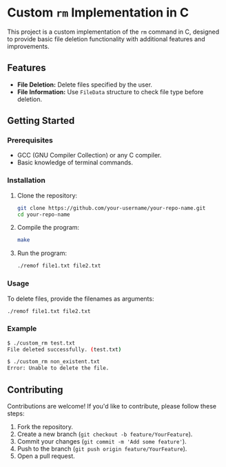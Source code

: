 # Custom `rm` Implementation in C

This project is a custom implementation of the `rm` command in C, designed to provide basic file deletion functionality with additional features and improvements.

## Features

- **File Deletion:** Delete files specified by the user.
- **File Information:** Use `FileData` structure to check file type before deletion.

## Getting Started

### Prerequisites

- GCC (GNU Compiler Collection) or any C compiler.
- Basic knowledge of terminal commands.

### Installation

1. Clone the repository:
   ```bash
   git clone https://github.com/your-username/your-repo-name.git
   cd your-repo-name
   ```

2. Compile the program:
   ```bash
   make
   ```

3. Run the program:
   ```bash
   ./remof file1.txt file2.txt
   ```

### Usage

To delete files, provide the filenames as arguments:
```bash
./remof file1.txt file2.txt
```

### Example

```bash
$ ./custom_rm test.txt
File deleted successfully. (test.txt)

$ ./custom_rm non_existent.txt
Error: Unable to delete the file.
```


## Contributing

Contributions are welcome! If you'd like to contribute, please follow these steps:

1. Fork the repository.
2. Create a new branch (`git checkout -b feature/YourFeature`).
3. Commit your changes (`git commit -m 'Add some feature'`).
4. Push to the branch (`git push origin feature/YourFeature`).
5. Open a pull request.
